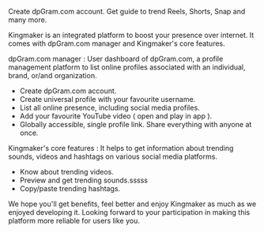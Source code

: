 Create dpGram.com account. Get guide to trend Reels, Shorts, Snap and many more.

Kingmaker is an integrated platform to boost your presence over internet. It comes with dpGram.com manager and Kingmaker's core features.

dpGram.com manager : User dashboard of dpGram.com, a profile management platform to list online profiles associated with an individual, brand, or/and organization.

- Create dpGram.com account.
- Create universal profile with your favourite username.
- List all online presence, including social media profiles.
- Add your favourite YouTube video ( open and play in app ).
- Globally accessible, single profile link. Share everything with anyone at once.

Kingmaker's core features : It helps to get information about trending sounds, videos and hashtags on various social media platforms.

- Know about trending videos.
- Preview and get trending sounds.sssss
- Copy/paste trending hashtags.

We hope you'll get benefits, feel better and enjoy Kingmaker as much as we enjoyed developing it. Looking forward to your participation in making this platform more reliable for users like you.
